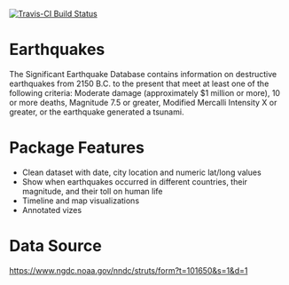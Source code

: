 [![Travis-CI Build Status](https://travis-ci.org/aliciatb/earthquakes.svg?branch=master)](https://travis-ci.org/aliciatb/earthquakes)

# Earthquakes
The Significant Earthquake Database contains information on destructive earthquakes from 2150 B.C. to the present that meet at least one of the following criteria: Moderate damage (approximately $1 million or more), 10 or more deaths, Magnitude 7.5 or greater, Modified Mercalli Intensity X or greater, or the earthquake generated a tsunami.

# Package Features
* Clean dataset with date, city location and numeric lat/long values
* Show when earthquakes occurred in different countries, their magnitude, and their toll on human life
* Timeline and map visualizations
* Annotated vizes

# Data Source
https://www.ngdc.noaa.gov/nndc/struts/form?t=101650&s=1&d=1
